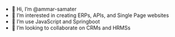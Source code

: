 - 👋 Hi, I’m @ammar-samater
- 👀 I’m interested in creating ERPs, APIs, and Single Page websites
- 🌱 I’m use JavaScript and Springboot
- 💞️ I’m looking to collaborate on CRMs and HRMSs


<!---
ammar-samater/ammar-samater is a ✨ special ✨ repository because its `README.md` (this file) appears on your GitHub profile.
You can click the Preview link to take a look at your changes.
--->
